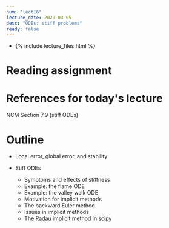 ```yaml
---
num: "lect16"
lecture_date: 2020-03-05
desc: "ODEs: stiff problems"
ready: false
---
```


* {% include lecture_files.html %}

# Reading assignment


# References for today's lecture

NCM Section 7.9 (stiff ODEs)

# Outline

- Local error, global error, and stability 

- Stiff ODEs
  - Symptoms and effects of stiffness 
  - Example: the flame ODE
  - Example: the valley walk ODE
  - Motivation for implicit methods
  - The backward Euler method
  - Issues in implicit methods
  - The Radau implicit method in scipy
